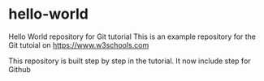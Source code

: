 # hello-world
Hello World repository for Git tutorial
This is an example repository for the Git tutoial on https://www.w3schools.com

This repository is built step by step in the tutorial.
It now include step for Github
